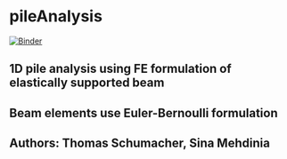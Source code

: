 # pileAnalysis

[![Binder](https://mybinder.org/badge_logo.svg)](https://mybinder.org/v2/gh/Sinamhd9/pileAnalysis/HEAD?urlpath=voila%2Frender%2Fpile_analysis.ipynb)

## 1D pile analysis using FE formulation of elastically supported beam
## Beam elements use Euler-Bernoulli formulation
## Authors: Thomas Schumacher, Sina Mehdinia 
